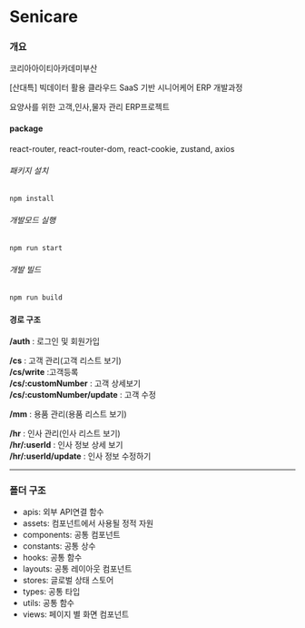 # Senicare

### 개요
코리아아이티아카데미부산  

[산대특] 빅데이터 활용 클라우드 SaaS 기반 시니어케어 ERP 개발과정 

요양사를 위한 고객,인사,물자 관리 ERP프로젝트  

#### package
react-router, react-router-dom, react-cookie, zustand, axios

###### 패키지 설치

```bash
npm install
```
###### 개발모드 실행
```bash
npm run start
```
###### 개발 빌드
```bash
npm run build
```

#### 경로 구조
**/auth** : 로그인 및 회원가입  
  
**/cs** : 고객 관리(고객 리스트 보기)  
**/cs/write** :고객등록  
**/cs/:customNumber** : 고객 상세보기  
**/cs/:customNumber/update** : 고객 수정  

**/mm** : 용품 관리(용품 리스트 보기)  

**/hr** : 인사 관리(인사 리스트 보기)  
**/hr/:userId** : 인사 정보 상세 보기  
**/hr/:userId/update** : 인사 정보 수정하기

***

### 폴더 구조 

- apis: 외부 API연결 함수  
- assets: 컴포넌트에서 사용될 정적 자원  
- components: 공통 컴포넌트  
- constants: 공통 상수  
- hooks: 공통 함수  
- layouts: 공통 레이아웃 컴포넌트  
- stores: 글로벌 상태 스토어  
- types: 공통 타입  
- utils: 공통 함수  
- views: 페이지 별 화면 컴포넌트  